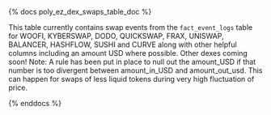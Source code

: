 {% docs poly_ez_dex_swaps_table_doc %}

This table currently contains swap events from the ```fact_event_logs``` table for WOOFI, KYBERSWAP, DODO, QUICKSWAP, FRAX, UNISWAP, BALANCER, HASHFLOW, SUSHI and CURVE along with other helpful columns including an amount USD where possible. Other dexes coming soon! 
Note: A rule has been put in place to null out the amount_USD if that number is too divergent between amount_in_USD and amount_out_usd. This can happen for swaps of less liquid tokens during very high fluctuation of price.

{% enddocs %}